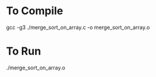 # To Compile
gcc -g3 ./merge_sort_on_array.c -o merge_sort_on_array.o

# To Run
./merge_sort_on_array.o
